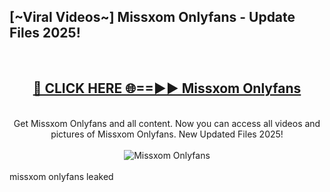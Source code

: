 <h2>[~Viral Videos~] Missxom Onlyfans - Update Files 2025!</h2>
<br>
<div align="center">
<h2><a href="https://betterlinks.top/A2PfLJ" rel="nofollow">🔴 CLICK HERE 🌐==►► Missxom Onlyfans</a></h2>
<br>
Get Missxom Onlyfans and all content. Now you can access all videos and pictures of Missxom Onlyfans. New Updated Files 2025!
<br>
<br>
<a href="https://betterlinks.top/A2PfLJ" rel="nofollow" data-target="animated-image.originalLink"><img src="https://i.ibb.co.com/WyWwxjT/player-gif2.gif" alt="Missxom Onlyfans" style="max-width: 100%; display: inline-block;" data-target="animated-image.originalImage"></a>
</div>
<br>
missxom onlyfans leaked